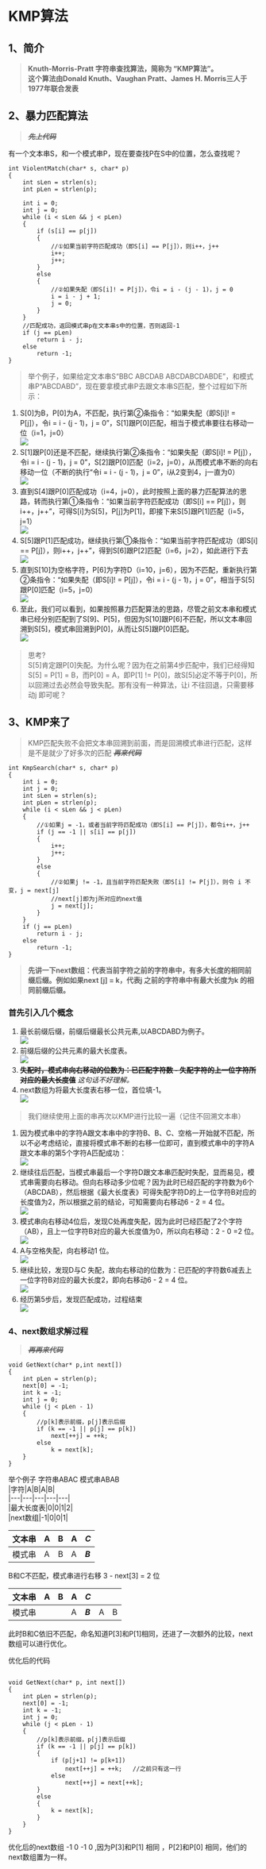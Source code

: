# KMP算法

## 1、简介
> **Knuth-Morris-Pratt 字符串查找算法，简称为 “KMP算法”。**  
> **这个算法由Donald Knuth、Vaughan Pratt、James H. Morris三人于1977年联合发表**

## 2、暴力匹配算法

> ~~***先上代码***~~

有一个文本串S，和一个模式串P，现在要查找P在S中的位置，怎么查找呢？

```
int ViolentMatch(char* s, char* p)  
{  
    int sLen = strlen(s);  
    int pLen = strlen(p);  
  
    int i = 0;  
    int j = 0;  
    while (i < sLen && j < pLen)  
    {  
        if (s[i] == p[j])  
        {  
            //①如果当前字符匹配成功（即S[i] == P[j]），则i++，j++      
            i++;  
            j++;  
        }  
        else  
        {  
            //②如果失配（即S[i]! = P[j]），令i = i - (j - 1)，j = 0      
            i = i - j + 1;  
            j = 0;  
        }  
    }  
    //匹配成功，返回模式串p在文本串s中的位置，否则返回-1  
    if (j == pLen)  
        return i - j;  
    else  
        return -1;  
}  
```
>举个例子，如果给定文本串S“BBC ABCDAB ABCDABCDABDE”，和模式串P“ABCDABD”，现在要拿模式串P去跟文本串S匹配，整个过程如下所示：
1. S[0]为B，P[0]为A，不匹配，执行第②条指令：“如果失配（即S[i]! = P[j]），令i = i - (j - 1)，j = 0”，S[1]跟P[0]匹配，相当于模式串要往右移动一位（i=1，j=0）  
   ![](./img/20140723224710203.jpg)
2. S[1]跟P[0]还是不匹配，继续执行第②条指令：“如果失配（即S[i]! = P[j]），令i = i - (j - 1)，j = 0”，S[2]跟P[0]匹配（i=2，j=0），从而模式串不断的向右移动一位（不断的执行“令i = i - (j - 1)，j = 0”，i从2变到4，j一直为0）  
   ![](./img/20140726213551553.jpg)
3. 直到S[4]跟P[0]匹配成功（i=4，j=0），此时按照上面的暴力匹配算法的思路，转而执行第①条指令：“如果当前字符匹配成功（即S[i] == P[j]），则i++，j++”，可得S[i]为S[5]，P[j]为P[1]，即接下来S[5]跟P[1]匹配（i=5，j=1）  
   ![](./img/20140726213602848.jpg)
4. S[5]跟P[1]匹配成功，继续执行第①条指令：“如果当前字符匹配成功（即S[i] == P[j]），则i++，j++”，得到S[6]跟P[2]匹配（i=6，j=2），如此进行下去  
   ![](./img/20140726213343578.jpg)
5. 直到S[10]为空格字符，P[6]为字符D（i=10，j=6），因为不匹配，重新执行第②条指令：“如果失配（即S[i]! = P[j]），令i = i - (j - 1)，j = 0”，相当于S[5]跟P[0]匹配（i=5，j=0）  
   ![](./img/20140726213353687.jpg)
6. 至此，我们可以看到，如果按照暴力匹配算法的思路，尽管之前文本串和模式串已经分别匹配到了S[9]、P[5]，但因为S[10]跟P[6]不匹配，所以文本串回溯到S[5]，模式串回溯到P[0]，从而让S[5]跟P[0]匹配。  
   ![](./img/20140726213631208.jpg)

>思考?  
>S[5]肯定跟P[0]失配。为什么呢？因为在之前第4步匹配中，我们已经得知S[5] = P[1] = B，而P[0] = A，即P[1] != P[0]，故S[5]必定不等于P[0]，所以回溯过去必然会导致失配。那有没有一种算法，让i 不往回退，只需要移动j 即可呢？


## 3、KMP来了

> KMP匹配失败不会把文本串回溯到前面，而是回溯模式串进行匹配，这样是不是就少了好多次的匹配
> ~~***再来代码***~~


```
int KmpSearch(char* s, char* p)  
{  
    int i = 0;  
    int j = 0;  
    int sLen = strlen(s);  
    int pLen = strlen(p);  
    while (i < sLen && j < pLen)  
    {  
        //①如果j = -1，或者当前字符匹配成功（即S[i] == P[j]），都令i++，j++      
        if (j == -1 || s[i] == p[j])  
        {  
            i++;  
            j++;  
        }  
        else  
        {  
            //②如果j != -1，且当前字符匹配失败（即S[i] != P[j]），则令 i 不变，j = next[j]      
            //next[j]即为j所对应的next值        
            j = next[j];  
        }  
    }  
    if (j == pLen)  
        return i - j;  
    else  
        return -1;  
}
```
> **先讲一下next数组：代表当前字符之前的字符串中，有多大长度的相同前缀后缀。例如如果next [j] = k，代表j 之前的字符串中有最大长度为k 的相同前缀后缀。**

### 首先引入几个概念
1. 最长前缀后缀，前缀后缀最长公共元素,以ABCDABD为例子。  
   ![](./img/20140725231726921.jpg)
2. 前缀后缀的公共元素的最大长度表。  
   ![](./img/20140721222801918.jpg)
3. ~~**失配时，模式串向右移动的位数为：已匹配字符数 - 失配字符的上一位字符所对应的最大长度值**~~ *这句话不好理解。*  
4. next数组为将最大长度表右移一位，首位填-1。  
   ![](./img/20140721230250468.jpg)


>我们继续使用上面的串再次以KMP进行比较一遍（记住不回溯文本串）

1. 因为模式串中的字符A跟文本串中的字符B、B、C、空格一开始就不匹配，所以不必考虑结论，直接将模式串不断的右移一位即可，直到模式串中的字符A跟文本串的第5个字符A匹配成功：  
    ![](./img/20140726213602848.jpg)
2. 继续往后匹配，当模式串最后一个字符D跟文本串匹配时失配，显而易见，模式串需要向右移动。但向右移动多少位呢？因为此时已经匹配的字符数为6个（ABCDAB），然后根据《最大长度表》可得失配字符D的上一位字符B对应的长度值为2，所以根据之前的结论，可知需要向右移动6 - 2 = 4 位。  
    ![](./img/20140726213353687.jpg)
3. 模式串向右移动4位后，发现C处再度失配，因为此时已经匹配了2个字符（AB），且上一位字符B对应的最大长度值为0，所以向右移动：2 - 0 =2 位。  
    ![](./img/20140721223539765.jpg)   
4. A与空格失配，向右移动1 位。  
    ![](./img/20140721223823548.jpg)   
5. 继续比较，发现D与C 失配，故向右移动的位数为：已匹配的字符数6减去上一位字符B对应的最大长度2，即向右移动6 - 2 = 4 位。  
    ![](./img/20140721223558140.jpg)   
6. 经历第5步后，发现匹配成功，过程结束  
    ![](./img/20140721223611515.jpg) 


### 4、next数组求解过程
> ~~***再再来代码***~~

```
void GetNext(char* p,int next[])  
{  
    int pLen = strlen(p);  
    next[0] = -1;  
    int k = -1;  
    int j = 0;  
    while (j < pLen - 1)  
    {  
        //p[k]表示前缀，p[j]表示后缀  
        if (k == -1 || p[j] == p[k])
            next[++j] = ++k;
        else   
            k = next[k];  
    }  
}  
```

举个例子 字符串ABAC 模式串ABAB   
|字符|A|B|A|B|  
|---|---|---|---|---|  
|最大长度表|0|0|1|2|  
|next数组|-1|0|0|1|  

|文本串|A|B|A|***C***|  
|---|---|---|---|---|  
|模式串|A|B|A|***B***|  


B和C不匹配，模式串进行右移 3 - next[3] = 2 位    

|文本串|A|B|A|***C***| | | 
|---|---|---|---|---|---|---| 
|模式串| | |A|***B***|A|B|

 

此时B和C依旧不匹配，命名知道P[3]和P[1]相同，还进了一次额外的比较，next数组可以进行优化。

优化后的代码
```

void GetNext(char* p, int next[])  
{  
    int pLen = strlen(p);  
    next[0] = -1;  
    int k = -1;  
    int j = 0;  
    while (j < pLen - 1)  
    {  
        //p[k]表示前缀，p[j]表示后缀    
        if (k == -1 || p[j] == p[k])  
        {  
            if (p[j+1] != p[k+1])  
                next[++j] = ++k;   //之前只有这一行  
            else
                next[++j] = next[++k];  
        }  
        else  
        {  
            k = next[k];  
        }  
    }  
}
```


优化后的next数组 -1 0 -1 0 ,因为P[3]和P[1] 相同 ，P[2]和P[0] 相同，他们的next数组置为一样。


